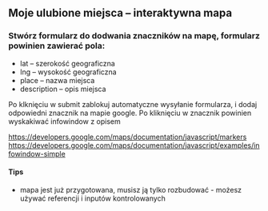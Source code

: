 ## Moje ulubione miejsca – interaktywna mapa

### Stwórz formularz do dodwania znaczników na mapę, formularz powinien zawierać pola:
- lat – szerokość geograficzna
- lng – wysokość geograficzna
- place – nazwa miejsca
- description – opis miejsca

Po klknięciu w submit zablokuj automatyczne wysyłanie formularza, i dodaj odpowiedni znacznik na mapie google. Po kliknięciu w znacznik powinien wyskakiwać infowindow z opisem

https://developers.google.com/maps/documentation/javascript/markers
https://developers.google.com/maps/documentation/javascript/examples/infowindow-simple

#### Tips
- mapa jest już przygotowana, musisz ją tylko rozbudować
- możesz używać referencji i inputów kontrolowanych
